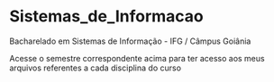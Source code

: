 # Sistemas_de_Informacao
Bacharelado em Sistemas de Informação - IFG / Câmpus Goiânia

Acesse o semestre correspondente acima para ter acesso
aos meus arquivos referentes a cada disciplina do curso
